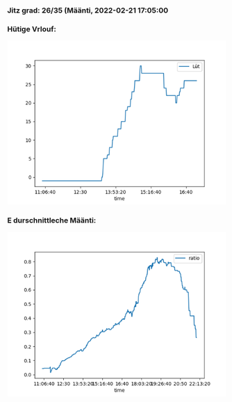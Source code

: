 ### Jitz grad: 26/35 (Määnti, 2022-02-21 17:05:00

### Hütige Vrlouf:
![Graph](Today.png)

### E durschnittleche Määnti:
![Graph](Määnti.png)